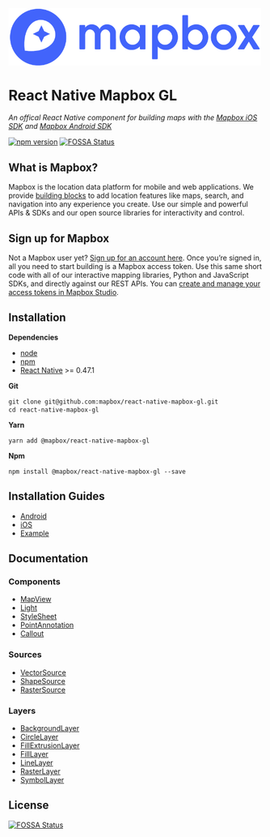 <a href="https://www.mapbox.com">
  <img src="/assets/mapbox_logo.png" width="500"/>
</a>

# React Native Mapbox GL

_An offical React Native component for building maps with the [Mapbox iOS SDK](https://www.mapbox.com/ios-sdk/) and [Mapbox Android SDK](https://www.mapbox.com/android-sdk/)_

[![npm version](https://badge.fury.io/js/%40mapbox%2Freact-native-mapbox-gl.svg)](https://badge.fury.io/js/%40mapbox%2Freact-native-mapbox-gl)
[![FOSSA Status](https://app.fossa.io/api/projects/git%2Bhttps%3A%2F%2Fgithub.com%2Fmapbox%2Freact-native-mapbox-gl.svg?type=shield)](https://app.fossa.io/projects/git%2Bhttps%3A%2F%2Fgithub.com%2Fmapbox%2Freact-native-mapbox-gl?ref=badge_shield)

## What is Mapbox?

Mapbox is the location data platform for mobile and web applications. We provide [building blocks](https://www.mapbox.com/products/) to add location features like maps, search, and navigation into any experience you create. Use our simple and powerful APIs & SDKs and our open source libraries for interactivity and control.

## Sign up for Mapbox

Not a Mapbox user yet? [Sign up for an account here](https://www.mapbox.com/signup/). Once you’re signed in, all you need to start building is a Mapbox access token. Use this same short code with all of our interactive mapping libraries, Python and JavaScript SDKs, and directly against our REST APIs. You can [create and manage your access tokens in Mapbox Studio](https://www.mapbox.com/studio/account/tokens/).


## Installation

**Dependencies**

* [node](https://nodejs.org)
* [npm](https://www.npmjs.com/)
* [React Native](https://facebook.github.io/react-native/) >= 0.47.1

**Git**
```
git clone git@github.com:mapbox/react-native-mapbox-gl.git
cd react-native-mapbox-gl
```

**Yarn**
```
yarn add @mapbox/react-native-mapbox-gl
```

**Npm**
```
npm install @mapbox/react-native-mapbox-gl --save
```

## Installation Guides

* [Android](/android/install.md)
* [iOS](/ios/install.md)
* [Example](/example/README.md)

## Documentation

### Components
* [MapView](/docs/MapView.md)
* [Light](/docs/Light.md)
* [StyleSheet](/docs/StyleSheet.md)
* [PointAnnotation](/docs/PointAnnotation.md)
* [Callout](/docs/Callout.md)

### Sources
* [VectorSource](/docs/VectorSource.md)
* [ShapeSource](/docs/ShapeSource.md)
* [RasterSource](/docs/RasterSource.md)

### Layers
* [BackgroundLayer](/docs/BackgroundLayer.md)
* [CircleLayer](/docs/CircleLayer.md)
* [FillExtrusionLayer](/docs/FillExtrusionLayer.md)
* [FillLayer](/docs/FillLayer.md)
* [LineLayer](/docs/LineLayer.md)
* [RasterLayer](/docs/RasterLayer.md)
* [SymbolLayer](/docs/SymbolLayer.md)

## License
[![FOSSA Status](https://app.fossa.io/api/projects/git%2Bhttps%3A%2F%2Fgithub.com%2Fmapbox%2Freact-native-mapbox-gl.svg?type=large)](https://app.fossa.io/projects/git%2Bhttps%3A%2F%2Fgithub.com%2Fmapbox%2Freact-native-mapbox-gl?ref=badge_large)
